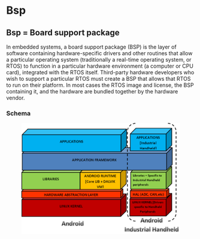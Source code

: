 # Bsp
## Bsp = Board support package

In embedded systems, a board support package (BSP) is the layer of software containing hardware-specific drivers and other routines that allow a particular operating system (traditionally a real-time operating system, or RTOS) to function in a particular hardware environment (a computer or CPU card), integrated with the RTOS itself. Third-party hardware developers who wish to support a particular RTOS must create a BSP that allows that RTOS to run on their platform. In most cases the RTOS image and license, the BSP containing it, and the hardware are bundled together by the hardware vendor.

### Schema
<figure>
  <img src ="../image/bsp.png" />
</figure>
